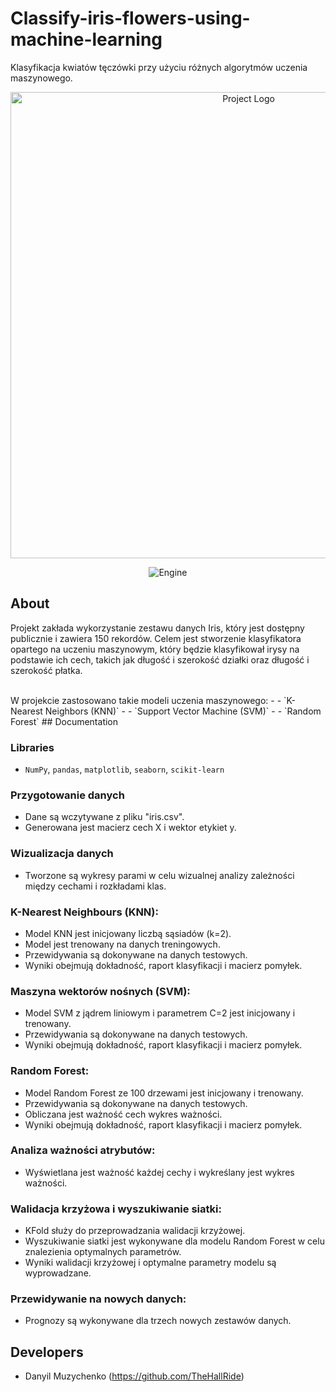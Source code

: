 # Classify-iris-flowers-using-machine-learning
Klasyfikacja kwiatów tęczówki przy użyciu różnych algorytmów uczenia maszynowego.


<p align="center">
      <img src="https://i.ibb.co/NSS0bc2/iris-2.webp" alt="Project Logo" width="746">
</p>

<p align="center">
   <img src="https://img.shields.io/badge/Engine-PyCharm%2023-B7F352" alt="Engine">
</p>

## About


Projekt zakłada wykorzystanie zestawu danych Iris, który jest dostępny publicznie i zawiera 150 rekordów. Celem jest stworzenie klasyfikatora opartego na uczeniu maszynowym, który będzie klasyfikował irysy na podstawie ich cech, takich jak długość i szerokość działki oraz długość i szerokość płatka.

</br>
W projekcie zastosowano takie modeli uczenia maszynowego:
- - `K-Nearest Neighbors (KNN)`
- - `Support Vector Machine (SVM)`
- - `Random Forest`
## Documentation

### Libraries
- `NumPy`, `pandas`, `matplotlib`, `seaborn`, `scikit-learn`

### Przygotowanie danych
- Dane są wczytywane z pliku "iris.csv".
- Generowana jest macierz cech X i wektor etykiet y.
### Wizualizacja danych
- Tworzone są wykresy parami w celu wizualnej analizy zależności między cechami i rozkładami klas.
### K-Nearest Neighbours (KNN):
- Model KNN jest inicjowany liczbą sąsiadów (k=2).
- Model jest trenowany na danych treningowych.
- Przewidywania są dokonywane na danych testowych.
- Wyniki obejmują dokładność, raport klasyfikacji i macierz pomyłek.
### Maszyna wektorów nośnych (SVM):
- Model SVM z jądrem liniowym i parametrem C=2 jest inicjowany i trenowany.
- Przewidywania są dokonywane na danych testowych.
- Wyniki obejmują dokładność, raport klasyfikacji i macierz pomyłek.
### Random Forest:
- Model Random Forest ze 100 drzewami jest inicjowany i trenowany.
- Przewidywania są dokonywane na danych testowych.
- Obliczana jest ważność cech wykres ważności.
- Wyniki obejmują dokładność, raport klasyfikacji i macierz pomyłek.
### Analiza ważności atrybutów:
- Wyświetlana jest ważność każdej cechy i wykreślany jest wykres ważności.
### Walidacja krzyżowa i wyszukiwanie siatki:
- KFold służy do przeprowadzania walidacji krzyżowej.
- Wyszukiwanie siatki jest wykonywane dla modelu Random Forest w celu znalezienia optymalnych parametrów.
- Wyniki walidacji krzyżowej i optymalne parametry modelu są wyprowadzane.
### Przewidywanie na nowych danych:
- Prognozy są wykonywane dla trzech nowych zestawów danych.
## Developers

- Danyil Muzychenko (https://github.com/TheHallRide)
